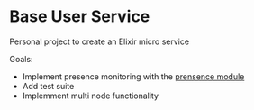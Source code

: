 # Base User Service

Personal project to create an Elixir micro service

Goals:
- Implement presence monitoring with the [prensence module](https://hexdocs.pm/phoenix/presence.html)
- Add test suite
- Implemment multi node functionality


